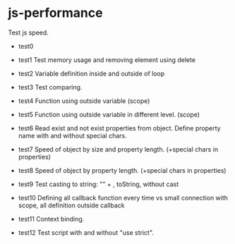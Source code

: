 js-performance
==============

Test js speed.

- test0

- test1
Test memory usage and removing element using delete

- test2
Variable definition inside and outside of loop

- test3
Test comparing.

- test4
Function using outside variable (scope)

- test5
Function using outside variable in different level. (scope)

- test6
Read exist and not exist properties from object.
Define property name with and without special chars.

- test7
Speed of object by size and property length. (+special chars in properties)

- test8
Speed of object by property length. (+special chars in properties)

- test9
Test casting to string: "" + , toString, without cast

- test10
Defining all callback function every time vs small connection with scope, all definition outside callback

- test11
Context binding.

- test12
Test script with and without "use strict".
